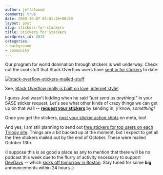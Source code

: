 ```yaml
---
author: jeffatwood
comments: true
date: 2009-10-07 03:01:20+00:00
layout: post
slug: stickers-for-stackers
title: Stickers for Stackers
wordpress_id: 2015
categories:
- background
- community
---
```


Our program for world domination through stickers is well underway. Check out the cool stuff that Stack Overflow users have [sent in for stickers](http://blog.stackoverflow.com/2009/09/how-to-get-stack-overflow-stickers/) to date:

[![stack-overflow-stickers-mailed-stuff](http://blog.stackoverflow.com/wp-content/uploads/stack-overflow-stickers-mailed-stuff.jpg)](http://blog.stackoverflow.com/wp-content/uploads/stack-overflow-stickers-mailed-stuff-large.jpg)

See, [Stack Overflow really is built on love, internet style!](http://blog.stackoverflow.com/2009/09/i-heart-stack-overflow/)

I guess Joel wasn't kidding when he said _"just send us anything!"_ in your SASE sticker request. Let's see what other kinds of crazy things we can get up on that wall -- **[request your stickers](http://blog.stackoverflow.com/2009/09/how-to-get-stack-overflow-stickers/)** by sending in, y'know, _something!_

Once you get the stickers, [post your sticker action shots](http://meta.stackoverflow.com/questions/20570/stickers-for-stackers-i-e-post-your-sticker-shots) on meta, too!

And yes, I am still planning to send out [free stickers for top users on each Trilogy site](http://blog.stackoverflow.com/2009/09/free-trilogy-stickers-for-top-users/). Things are a bit backed up at the moment, but I expect to get all the free stickers mailed out by the end of October. These were mailed October 13th.

(I suppose this is as good a place as any to mention that there will be no podcast this week due to the flurry of activity necessary to support [DevDays](http://devdays.stackoverflow.com) -- which [kicks off tomorrow in Boston](http://stackoverflow.carsonified.com/events/boston/). Stay tuned for some **big** announcements within 24 hours..)


